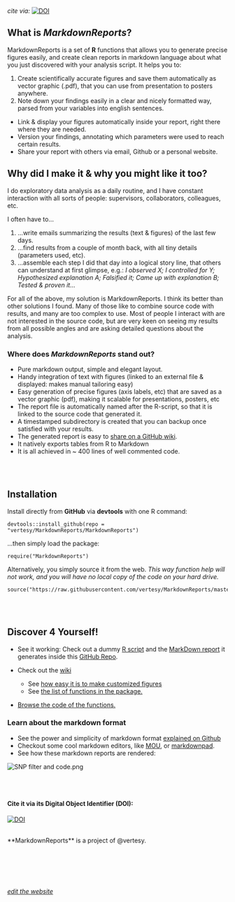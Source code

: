 
 _cite via:_ [![DOI](https://zenodo.org/badge/20391/vertesy/MarkdownReports.svg)](https://zenodo.org/badge/latestdoi/20391/vertesy/MarkdownReports)

## What is ***MarkdownReports***?


MarkdownReports is a set of **R** functions that allows you to generate precise figures easily, and create clean reports in markdown language about what you just discovered with your analysis script. It helps you to:


1. Create scientifically accurate figures and save them automatically as vector graphic (.pdf), that you can use from presentation to posters anywhere.
2. Note down your findings easily in a clear and nicely formatted way, parsed from your variables into english sentences.
- Link & display your figures automatically inside your report, right there where they are needed.
- Version your findings, annotating which parameters were used to reach certain results.
- Share your report with others via email, Github or a personal website.

 
## Why did I make it & why you might like it too?

I do exploratory data analysis as a daily routine, and I have constant interaction with all sorts of people: supervisors, collaborators, colleagues, etc. 

I often have to...

1. ...write emails summarizing the results (text & figures) of the last few days.
2. ...find results from a couple of month back, with all tiny details (parameters used, etc).
3. ...assemble each step I did that day into a logical story line, that others can understand at first glimpse, e.g.: *I observed X; I controlled for Y; Hypothesized explanation A; Falsified it; Came up with explanation B; Tested & proven it...*
	
For all of the above, my solution is MarkdownReports. I think its better than other solutions I found. Many of those like to combine source code with results, and many are too complex to use. Most of people I interact with are not interested in  the source code, but are very keen on seeing my results from all possible angles and are asking detailed questions about the analysis.

### Where does ***MarkdownReports*** stand out?

- Pure markdown output, simple and elegant layout.
- Handy integration of text with figures (linked to an external file & displayed: makes manual tailoring easy)
- Easy generation of precise figures (axis labels, etc) that are saved as a vector graphic (pdf), making it scalable for presentations, posters, etc
- The report file is automatically named after the R-script, so that it is linked to the source code that generated it.
- A timestamped subdirectory is created that you can backup once satisfied with your results.
- The generated report is easy to [share on a GitHub wiki](https://github.com/vertesy/MarkdownReports/wiki/Github-wiki-integration).
- It natively exports tables from R to Markdown
- It is all achieved in ~ 400 lines of well commented code.


<br><br>
## Installation

Install directly from **GitHub** via **devtools** with one R command:

    devtools::install_github(repo = "vertesy/MarkdownReports/MarkdownReports")
    
...then simply load the package:

    require("MarkdownReports")
    
Alternatively, you simply source it from the web. 
*This way function help will not work, and you will have no local copy of the code on your hard drive.*

    source("https://raw.githubusercontent.com/vertesy/MarkdownReports/master/MarkdownReports/R/MarkdownReports.R")

<br><br>
## Discover 4 Yourself!

-  See it working: Check out a dummy [R script](https://github.com/vertesy/MarkdownReports/blob/master/Examples/Usage_Example_Script.R) 
 and the [MarkDown report](https://github.com/vertesy/MarkdownReports/blob/master/Examples/Usage_Example_Script/Usage_Example_Script.R.log.md) 
 it generates inside this [GitHub Repo](https://github.com/vertesy/MarkdownReports).

- Check out the [wiki](https://github.com/vertesy/MarkdownReports/wiki) 
	- See [how easy it is to make customized figures](https://github.com/vertesy/MarkdownReports/wiki/MarkdownReports_in_Action.r.log)
	- See [the list of functions in the package.](https://github.com/vertesy/MarkdownReports/wiki/Function-Overview)

- [Browse the code of the functions.](https://github.com/vertesy/MarkdownReports/blob/master/MarkdownReports/R/MarkdownReports.R)


### Learn about the markdown format

- See the power and simplicity of markdown format [explained on Github](https://guides.github.com/features/mastering-markdown)
- Checkout some cool markdown editors, like [MOU](http://25.io/mou/), or [markdownpad](http://markdownpad.com/).
- See how these markdown reports are rendered:

![SNP filter and code.png](https://raw.githubusercontent.com/vertesy/MarkdownReports/master/SNP%20filter%20and%20code.png)




 <br/><br/>
#### Cite it via its Digital Object Identifier (DOI): 


[![DOI](https://zenodo.org/badge/20391/vertesy/MarkdownReports.svg)](https://zenodo.org/badge/latestdoi/20391/vertesy/MarkdownReports)



<br>
**MarkdownReports** is a project of @vertesy.

 <br/> <br/> <br/> <br/> <br/>
[*edit the website*](https://github.com/vertesy/MarkdownReports/generated_pages/new)
